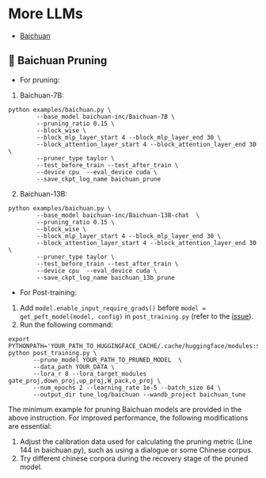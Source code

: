 # More LLMs

* [Baichuan](#llama-baichuan-pruning)
## :llama: Baichuan Pruning

* For pruning:
1. Baichuan-7B:
```
python examples/baichuan.py \
        --base_model baichuan-inc/Baichuan-7B \
        --pruning_ratio 0.15 \
        --block_wise \
        --block_mlp_layer_start 4 --block_mlp_layer_end 30 \
        --block_attention_layer_start 4 --block_attention_layer_end 30 \
        --pruner_type taylor \
        --test_before_train --test_after_train \
        --device cpu  --eval_device cuda \
        --save_ckpt_log_name baichuan_prune  
```

2. Baichuan-13B:
```
python examples/baichuan.py \
        --base_model baichuan-inc/Baichuan-13B-chat  \
        --pruning_ratio 0.15 \
        --block_wise \
        --block_mlp_layer_start 4 --block_mlp_layer_end 30 \
        --block_attention_layer_start 4 --block_attention_layer_end 30 \
        --pruner_type taylor \
        --test_before_train --test_after_train \
        --device cpu  --eval_device cuda \
        --save_ckpt_log_name baichuan_13b_prune  
```

* For Post-training:
1. Add `model.enable_input_require_grads()` before `model = get_peft_model(model, config)` in `post_training.py` (refer to the [issue](https://github.com/baichuan-inc/Baichuan-13B/issues/14)).
2. Run the following command:
```
export PYTHONPATH='YOUR_PATH_TO_HUGGINGFACE_CACHE/.cache/huggingface/modules:$PYTHONPATH'
python post_training.py \
       --prune_model YOUR_PATH_TO_PRUNED_MODEL  \
       --data_path YOUR_DATA \
       --lora_r 8 --lora_target_modules gate_proj,down_proj,up_proj,W_pack,o_proj \
       --num_epochs 2 --learning_rate 1e-5 --batch_size 64 \
       --output_dir tune_log/baichuan --wandb_project baichuan_tune 
```

The minimum example for pruning Baichuan models are provided in the above instruction. For improved performance, the following modifications are essential:

1. Adjust the calibration data used for calculating the pruning metric (Line 144 in baichuan.py), such as using a dialogue or some Chinese corpus.
2. Try different chinese corpora during the recovery stage of the pruned model.